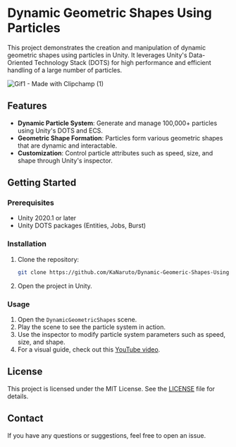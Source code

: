 

# Dynamic Geometric Shapes Using Particles

This project demonstrates the creation and manipulation of dynamic geometric shapes using particles in Unity. It leverages Unity's Data-Oriented Technology Stack (DOTS) for high performance and efficient handling of a large number of particles.

![Gif1 - Made with Clipchamp (1)](https://github.com/KaNaruto/Dynamic-Geomeric-Shapes-Using-Particles/assets/121254562/cffd31e4-4fa4-4bfe-b4a7-ba34eb289648)

## Features

- **Dynamic Particle System**: Generate and manage 100,000+ particles using Unity's DOTS and ECS.
- **Geometric Shape Formation**: Particles form various geometric shapes that are dynamic and interactable.
- **Customization**: Control particle attributes such as speed, size, and shape through Unity's inspector.

## Getting Started

### Prerequisites

- Unity 2020.1 or later
- Unity DOTS packages (Entities, Jobs, Burst)

### Installation

1. Clone the repository:
   ```sh
   git clone https://github.com/KaNaruto/Dynamic-Geomeric-Shapes-Using-Particles.git
   ```
2. Open the project in Unity.

### Usage

1. Open the `DynamicGeometricShapes` scene.
2. Play the scene to see the particle system in action.
3. Use the inspector to modify particle system parameters such as speed, size, and shape.
4. For a visual guide, check out this [YouTube video](https://www.youtube.com/watch?v=Yvoh9-1XcpU).

## License

This project is licensed under the MIT License. See the [LICENSE](LICENSE) file for details.

## Contact

If you have any questions or suggestions, feel free to open an issue.
